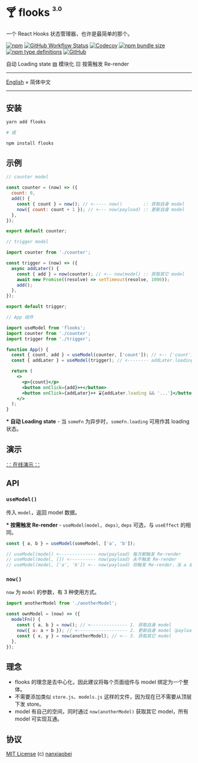 # 🍸 flooks <sup><sup><sub>3.0</sub></sup></sup>

一个 React Hooks 状态管理器，也许是最简单的那个。

[![npm](https://img.shields.io/npm/v/flooks?style=flat-square)](https://www.npmjs.com/package/flooks)
[![GitHub Workflow Status](https://img.shields.io/github/workflow/status/nanxiaobei/flooks/Test?style=flat-square)](https://github.com/nanxiaobei/flooks/actions?query=workflow%3ATest)
[![Codecov](https://img.shields.io/codecov/c/github/nanxiaobei/flooks?style=flat-square)](https://codecov.io/gh/nanxiaobei/flooks)
[![npm bundle size](https://img.shields.io/bundlephobia/minzip/flooks?style=flat-square)](https://bundlephobia.com/result?p=flooks)
[![npm type definitions](https://img.shields.io/npm/types/typescript?style=flat-square)](https://github.com/nanxiaobei/flooks/blob/master/src/index.ts)
[![GitHub](https://img.shields.io/github/license/nanxiaobei/flooks?style=flat-square)](https://github.com/nanxiaobei/flooks/blob/master/LICENSE)

自动 Loading state ▨ 模块化 ▨ 按需触发 Re-render

---

[English](./README.md) × 简体中文

---

## 安装

```sh
yarn add flooks

# 或

npm install flooks
```

## 示例

```js
// counter model

const counter = (now) => ({
  count: 0,
  add() {
    const { count } = now(); // <----- now()        :: 获取自身 model
    now({ count: count + 1 }); // <--- now(payload) :: 更新自身 model
  },
});

export default counter;
```

```js
// trigger model

import counter from './counter';

const trigger = (now) => ({
  async addLater() {
    const { add } = now(counter); // <-- now(model) :: 获取其它 model
    await new Promise((resolve) => setTimeout(resolve, 1000));
    add();
  },
});

export default trigger;
```

```jsx
// App 组件

import useModel from 'flooks';
import counter from './counter';
import trigger from './trigger';

function App() {
  const { count, add } = useModel(counter, ['count']); // <-- ['count'] :: 按需触发 Re-render
  const { addLater } = useModel(trigger); // <-------- addLater.loading :: 自动 Loading state

  return (
    <>
      <p>{count}</p>
      <button onClick={add}>+</button>
      <button onClick={addLater}>+ ⌛{addLater.loading && '...'}</button>
    </>
  );
}
```

**\* 自动 Loading state** - 当 `someFn` 为异步时，`someFn.loading` 可用作其 loading 状态。

## 演示

[∷ 在线演示 ∷](https://codesandbox.io/s/flooks-gqye5)

## API

### `useModel()`

传入 `model`，返回 model 数据。

**\* 按需触发 Re-render** - `useModel(model, deps)`, `deps` 可选，与 `useEffect` 的相同。

```js
const { a, b } = useModel(someModel, ['a', 'b']);

// useModel(model) <-------------- now(payload) 每次都触发 Re-render
// useModel(model, []) <---------- now(payload) 永不触发 Re-render
// useModel(model, ['a', 'b']) <-- now(payload) 将触发 Re-render，当 a 或 b 在 payload 中时
```

### `now()`

`now` 为 `model` 的参数，有 3 种使用方式。

```js
import anotherModel from './anotherModel';

const ownModel = (now) => ({
  modelFn() {
    const { a, b } = now(); // <-------------- 1. 获取自身 model
    now({ a: a + b }); // <------------------- 2. 更新自身 model（payload 为对象）
    const { x, y } = now(anotherModel); // <-- 3. 获取其它 model
  },
});
```

## 理念

- flooks 的理念是去中心化，因此建议将每个页面组件与 model 绑定为一个整体。
- 不需要添加类似 `store.js`、`models.js` 这样的文件，因为现在已不需要从顶层下发 store。
- model 有自己的空间，同时通过 `now(anotherModel)` 获取其它 model，所有 model 可实现互通。

## 协议

[MIT License](https://github.com/nanxiaobei/flooks/blob/master/LICENSE) (c) [nanxiaobei](https://mrlee.me/)
